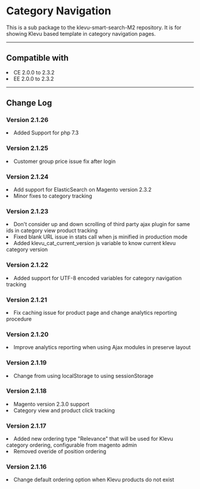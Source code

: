 # Category Navigation
This is a sub package to the klevu-smart-search-M2 repository. It is for
showing Klevu based template in category navigation pages.

<hr />
<h2>Compatible with</h2>
<li>CE 2.0.0 to 2.3.2</li>
<li>EE 2.0.0 to 2.3.2</li>

<hr />
<h2>Change Log</h2>
<h3>Version 2.1.26</h3>
<li>Added Support for php 7.3</li>

<h3>Version 2.1.25</h3>
<li>Customer group price issue fix after login</li>

<h3>Version 2.1.24</h3>
<li>Add support for ElasticSearch on Magento version 2.3.2</li>
<li>Minor fixes to category tracking</li>

<h3>Version 2.1.23</h3>
<li>Don't consider up and down scrolling of third party ajax plugin for same ids in category view product tracking</li>
<li>Fixed blank URL issue in stats call when js minified in production mode</li>
<li>Added klevu_cat_current_version js variable to know current klevu category version</li>

<h3>Version 2.1.22</h3>
<li>Added support for UTF-8 encoded variables for category navigation tracking</li>

<h3>Version 2.1.21</h3>
<li>Fix caching issue for product page and change analytics reporting procedure</li>

<h3>Version 2.1.20</h3>
<li>Improve analytics reporting when using Ajax modules in preserve layout</li>

<h3>Version 2.1.19</h3>
<li>Change from using localStorage to using sessionStorage</li>

<h3>Version 2.1.18</h3>
<li>Magento version 2.3.0 support</li>
<li>Category view and product click tracking</li>

<h3>Version 2.1.17</h3>
<li>Added new ordering type "Relevance" that will be used for Klevu category ordering, configurable from magento admin</li>
<li>Removed overide of position ordering</li>

<h3>Version 2.1.16</h3>
<li>Change default ordering option when Klevu products do not exist</li>